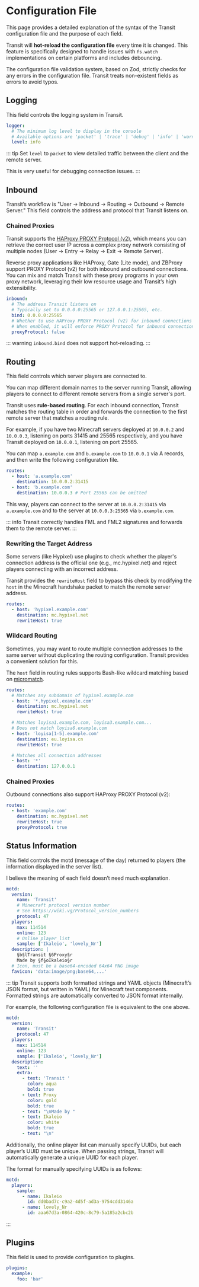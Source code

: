 # Configuration File

This page provides a detailed explanation of the syntax of the Transit configuration file and the purpose of each field.

Transit will **hot-reload the configuration file** every time it is changed. This feature is specifically designed to handle issues with `fs.watch` implementations on certain platforms and includes debouncing.

The configuration file validation system, based on Zod, strictly checks for any errors in the configuration file. Transit treats non-existent fields as errors to avoid typos.

## Logging

This field controls the logging system in Transit.

```yml
logger:
  # The minimum log level to display in the console
  # Available options are 'packet' | 'trace' | 'debug' | 'info' | 'warn' | 'error' | 'fetal', with severity from low to high
  level: info
```

::: tip
Set `level` to `packet` to view detailed traffic between the client and the remote server.

This is very useful for debugging connection issues.
:::

## Inbound

Transit’s workflow is "User -> Inbound -> Routing -> Outbound -> Remote Server." This field controls the address and protocol that Transit listens on.

### Chained Proxies

Transit supports the [HAProxy PROXY Protocol (v2)](https://www.haproxy.org/download/1.8/doc/proxy-protocol.txt), which means you can retrieve the correct user IP across a complex proxy network consisting of multiple nodes (User -> Entry -> Relay -> Exit -> Remote Server).

Reverse proxy applications like HAProxy, Gate (Lite mode), and ZBProxy support PROXY Protocol (v2) for both inbound and outbound connections. You can mix and match Transit with these proxy programs in your own proxy network, leveraging their low resource usage and Transit’s high extensibility.

```yml
inbound:
  # The address Transit listens on
  # Typically set to 0.0.0.0:25565 or 127.0.0.1:25565, etc.
  bind: 0.0.0.0:25565
  # Whether to use HAProxy PROXY Protocol (v2) for inbound connections
  # When enabled, it will enforce PROXY Protocol for inbound connections, rejecting any non-PROXY Protocol connections
  proxyProtocol: false
```

::: warning
`inbound.bind` does not support hot-reloading.
:::

## Routing

This field controls which server players are connected to.

You can map different domain names to the server running Transit, allowing players to connect to different remote servers from a single server's port.

Transit uses **rule-based routing**. For each inbound connection, Transit matches the routing table in order and forwards the connection to the first remote server that matches a routing rule.

For example, if you have two Minecraft servers deployed at `10.0.0.2` and `10.0.0.3`, listening on ports 31415 and 25565 respectively, and you have Transit deployed on `10.0.0.1`, listening on port 25565.

You can map `a.example.com` and `b.example.com` to `10.0.0.1` via A records, and then write the following configuration file.

```yml
routes:
  - host: 'a.example.com'
    destination: 10.0.0.2:31415
  - host: 'b.example.com'
    destination: 10.0.0.3 # Port 25565 can be omitted
```

This way, players can connect to the server at `10.0.0.2:31415` via `a.example.com` and to the server at `10.0.0.3:25565` via `b.example.com`.

::: info
Transit correctly handles FML and FML2 signatures and forwards them to the remote server.
:::

### Rewriting the Target Address

Some servers (like Hypixel) use plugins to check whether the player's connection address is the official one (e.g., mc.hypixel.net) and reject players connecting with an incorrect address.

Transit provides the `rewriteHost` field to bypass this check by modifying the `host` in the Minecraft handshake packet to match the remote server address.

```yml
routes:
  - host: 'hypixel.example.com'
    destination: mc.hypixel.net
    rewriteHost: true
```

### Wildcard Routing

Sometimes, you may want to route multiple connection addresses to the same server without duplicating the routing configuration. Transit provides a convenient solution for this.

The `host` field in routing rules supports Bash-like wildcard matching based on [micromatch](https://github.com/micromatch/micromatch).

```yml
routes:
  # Matches any subdomain of hypixel.example.com
  - host: '*.hypixel.example.com'
    destination: mc.hypixel.net
    rewriteHost: true

  # Matches loyisa1.example.com, loyisa3.example.com...
  # Does not match loyisa6.example.com
  - host: 'loyisa[1-5].example.com'
    destination: eu.loyisa.cn
    rewriteHost: true

  # Matches all connection addresses
  - host: '*'
    destination: 127.0.0.1
```

### Chained Proxies

Outbound connections also support HAProxy PROXY Protocol (v2):

```yml
routes:
  - host: 'example.com'
    destination: mc.hypixel.net
    rewriteHost: true
    proxyProtocol: true
```

## Status Information

This field controls the motd (message of the day) returned to players (the information displayed in the server list).

I believe the meaning of each field doesn’t need much explanation.

```yml
motd:
  version:
    name: 'Transit'
    # Minecraft protocol version number
    # See https://wiki.vg/Protocol_version_numbers
    protocol: 47
  players:
    max: 114514
    online: 123
    # Online player list
    sample: ['Ikaleio', 'lovely_Nr']
  description: |
    §b§lTransit §6Proxy§r
    Made by §f§oIkaleio§r
  # Icon, must be a base64-encoded 64x64 PNG image
  favicon: 'data:image/png;base64,...'
```

::: tip
Transit supports both formatted strings and YAML objects (Minecraft’s JSON format, but written in YAML) for Minecraft text components. Formatted strings are automatically converted to JSON format internally.

For example, the following configuration file is equivalent to the one above.

```yml
motd:
  version:
    name: 'Transit'
    protocol: 47
  players:
    max: 114514
    online: 123
    sample: ['Ikaleio', 'lovely_Nr']
  description:
    text: ''
    extra:
      - text: 'Transit '
        color: aqua
        bold: true
      - text: Proxy
        color: gold
        bold: true
      - text: "\nMade by "
      - text: Ikaleio
        color: white
        bold: true
      - text: "\n"
```

Additionally, the online player list can manually specify UUIDs, but each player’s UUID must be unique. When passing strings, Transit will automatically generate a unique UUID for each player.

The format for manually specifying UUIDs is as follows:

```yml
motd:
  players:
    sample:
      - name: Ikaleio
        id: dd0bad7c-c9a2-4d5f-ad3a-9754cdd3146a
      - name: lovely_Nr
        id: aaa67d3a-0864-420c-8c79-5a185a2cbc2b
```

:::

## Plugins

This field is used to provide configuration to plugins.

```yml
plugins:
  example:
    foo: 'bar'
```
